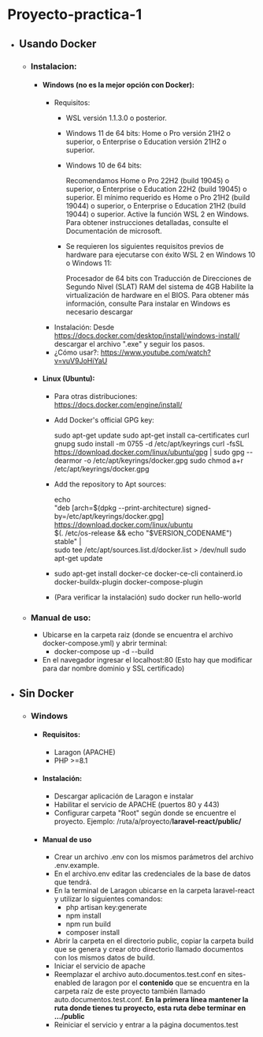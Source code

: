 # Proyecto-practica-1

- ## Usando Docker
    - ### Instalacion:
        - #### Windows (no es la mejor opción con Docker):
            - Requisitos:
                - WSL versión 1.1.3.0 o posterior.

                - Windows 11 de 64 bits: Home o Pro versión 21H2 o superior, o Enterprise o Education versión 21H2 o superior.

                - Windows 10 de 64 bits:

                    Recomendamos Home o Pro 22H2 (build 19045) o superior, o Enterprise o Education 22H2 (build 19045) o superior.
                    El mínimo requerido es Home o Pro 21H2 (build 19044) o superior, o Enterprise o Education 21H2 (build 19044) o superior.
                    Active la función WSL 2 en Windows. Para obtener instrucciones detalladas, consulte el Documentación de microsoft.

                - Se requieren los siguientes requisitos previos de hardware para ejecutarse con éxito WSL 2 en Windows 10 o Windows 11:

                    Procesador de 64 bits con Traducción de Direcciones de Segundo Nivel (SLAT)
                    RAM del sistema de 4GB
                    Habilite la virtualización de hardware en el BIOS. Para obtener más información, consulte
                    Para instalar en Windows es necesario descargar
            - Instalación:
                Desde https://docs.docker.com/desktop/install/windows-install/ descargar el archivo ".exe" y seguir los pasos.
            - ¿Cómo usar?:
                https://www.youtube.com/watch?v=vuV9JoHiYaU
        - #### Linux (Ubuntu):
            - Para otras distribuciones: https://docs.docker.com/engine/install/
            - Add Docker's official GPG key:

                sudo apt-get update
                sudo apt-get install ca-certificates curl gnupg
                sudo install -m 0755 -d /etc/apt/keyrings
                curl -fsSL https://download.docker.com/linux/ubuntu/gpg | sudo gpg --dearmor -o /etc/apt/keyrings/docker.gpg
                sudo chmod a+r /etc/apt/keyrings/docker.gpg

            - Add the repository to Apt sources:
            
                echo \
                "deb [arch=$(dpkg --print-architecture) signed-by=/etc/apt/keyrings/docker.gpg] https://download.docker.com/linux/ubuntu \
                $(. /etc/os-release && echo "$VERSION_CODENAME") stable" | \
                sudo tee /etc/apt/sources.list.d/docker.list > /dev/null
                sudo apt-get update
            - sudo apt-get install docker-ce docker-ce-cli containerd.io docker-buildx-plugin docker-compose-plugin
            - (Para verificar la instalación) sudo docker run hello-world
    - ### Manual de uso:
        - Ubicarse en la carpeta raiz (donde se encuentra el archivo docker-compose.yml) y abrir terminal: 
            - docker-compose up -d --build
        - En el navegador ingresar el localhost:80 (Esto hay que modificar para dar nombre dominio y SSL certificado)

- ## Sin Docker
    - ### Windows
        - #### Requisitos:
            - Laragon (APACHE)
            - PHP >=8.1
        - #### Instalación:
            - Descargar aplicación de Laragon e instalar
            - Habilitar el servicio de APACHE (puertos 80 y 443)
            - Configurar carpeta "Root" según donde se encuentre el proyecto. Ejemplo: /ruta/a/proyecto/**laravel-react/public/**
        - #### Manual de uso
            - Crear un archivo .env con los mismos parámetros del archivo .env.example.
            - En el archivo.env editar las credenciales de la base de datos que tendrá.
            - En la terminal de Laragon ubicarse en la carpeta laravel-react y utilizar lo siguientes comandos:
                - php artisan key:generate
                - npm install
                - npm run build
                - composer install
            - Abrir la carpeta en el directorio public, copiar la carpeta build que se genera y crear otro directorio llamado documentos con los mismos datos de build.
            - Iniciar el servicio de apache
            - Reemplazar el archivo auto.documentos.test.conf en sites-enabled de laragon por el **contenido** que se encuentra en la carpeta raíz de este proyecto también llamado auto.documentos.test.conf. **En la primera línea mantener la ruta donde tienes tu proyecto, esta ruta debe terminar en .../public**
            - Reiniciar el servicio y entrar a la página documentos.test